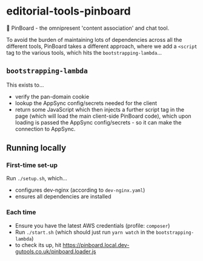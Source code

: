 # editorial-tools-pinboard
📌 PinBoard - the omnipresent 'content association' and chat tool.

To avoid the burden of maintaining lots of dependencies across all the different tools, PinBoard takes a different approach, where we add a `<script` tag to the various tools, which hits the `bootstrapping-lambda`...

## `bootstrapping-lambda`
This exists to...
- verify the pan-domain cookie
- lookup the AppSync config/secrets needed for the client
- return some JavaScript which then injects a further script tag in the page (which will load the main client-side PinBoard code), which upon loading is passed the AppSync config/secrets - so it can make the connection to AppSync.

## Running locally

### First-time set-up
Run `./setup.sh`, which...
- configures dev-nginx (according to `dev-nginx.yaml`)
- ensures all dependencies are installed

### Each time
- Ensure you have the latest AWS credentials (profile: `composer`)
- Run `./start.sh` (which should just run `yarn watch` in the `bootstrapping-lambda`)
- to check its up, hit https://pinboard.local.dev-gutools.co.uk/pinboard.loader.js